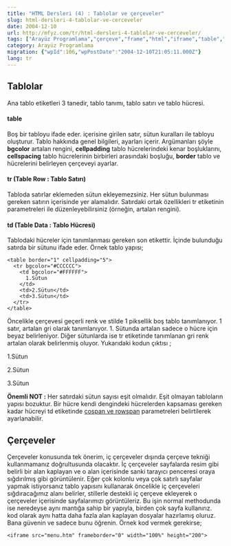 ```yaml
---
title: "HTML Dersleri (4) : Tablolar ve çerçeveler"
slug: html-dersleri-4-tablolar-ve-cerceveler
date: 2004-12-10
url: http://mfyz.com/tr/html-dersleri-4-tablolar-ve-cerceveler/
tags: ["Arayüz Programlama","çerçeve","frame","html","iframe","table","tablo"]
category: Arayüz Programlama
migration: {"wpId":106,"wpPostDate":"2004-12-10T21:05:11.000Z"}
lang: tr
---
```


## Tablolar

Ana tablo etiketleri 3 tanedir, tablo tanımı, tablo satırı ve tablo hücresi.

#### table

Boş bir tabloyu ifade eder. içerisine girilen satır, sütun kuralları ile tabloyu oluşturur. Tablo hakkında genel bilgileri, ayarları içerir. Argümanları şöyle **bgcolor** artalan rengini, **cellpadding** tablo hücrelerindeki kenar boşluklarını, **cellspacing** tablo hücrelerinin birbirleri arasındaki boşluğu, **border** tablo ve hücrelerini belirleyen çerçeveyi ayarlar.

#### tr (Table Row : Tablo Satırı)

Tabloda satırlar eklemeden sütun ekleyemezsiniz. Her sütun bulunması gereken satırın içerisinde yer alamalıdır. Satırdaki ortak özellikleri tr etiketinin parametreleri ile düzenleyebilirsiniz (örneğin, artalan rengini).

#### td (Table Data : Tablo Hücresi)

Tablodaki hücreler için tanımlanması gereken son etikettir. İçinde bulunduğu satırda bir sütunu ifade eder. Örnek tablo yapısı;
```
<table border="1" cellpadding="5">
  <tr bgcolor="#CCCCCC">
    <td bgcolor="#FFFFFF">
      1.Sütun
    </td>
    <td>2.Sütun</td>
    <td>3.Sütun</td>
  </tr>
</table>

```
Öncelikle çerçevesi geçerli renk ve stilde 1 piksellik boş tablo tanımlanıyor. 1 satır, artalan gri olarak tanımlanıyor. 1. Sütunda artalan sadece o hücre için beyaz belirleniyor. Diğer sütunlarda ise tr etiketinde tanımlanan gri renk artalan olarak belirlenmiş oluyor. Yukarıdaki kodun çıktısı ;

1.Sütun

2.Sütun

3.Sütun

**Önemli NOT :** Her satırdaki sütun sayısı eşit olmalıdır. Eşit olmayan tabloların yapısı bozuktur. Bir hücre kendi dengindeki hücrelerden kapsaması gereken kadar hücreyi td etiketinde [cospan ve rowspan](http://www.htmlcodetutorial.com/tables/index_famsupp_30.html) parametreleri belirtilerek ayarlanabilir.

## Çerçeveler

Çerçeveler konusunda tek önerim, iç çerçeveler dışında çerçeve tekniği kullanmamanız doğrultusunda olacaktır. İç çerçeveler sayfalarda resim gibi belirli bir alan kaplayan ve o alan içerisinde sanki tarayıcı penceresi oraya sığdırılmış gibi görüntülenir. Eğer çok kolonlu veya çok satırlı sayfalar yapmak istiyorsanız tablo yapısını kullanarak öncelikle iç çerçeveleri sığdıracağımız alanı belirler, stillerle destekli iç çerçeve ekleyerek o çerçeveler içerisinde sayfalarımızı görüntüleriz. Bu işin normal methodunda ise neredeyse aynı mantığa sahip bir yapıyla, birden çok sayfa kullanırız. kod olarak aynı hatta daha fazla alan kaplayan dosyalar hazırlamış oluruz. Bana güvenin ve sadece bunu öğrenin. Örnek kod vermek gerekirse;
```
<iframe src="menu.htm" frameborder="0" width="100%" height="200">

```